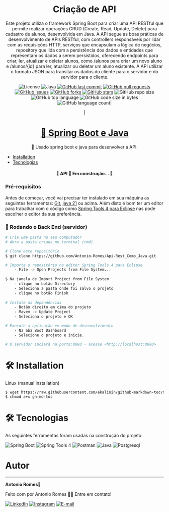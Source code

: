 
<h1 align="center">Criação de API </h1>
<p align="center">Este projeto utiliza o framework Spring Boot para criar uma API RESTful que permite realizar operações CRUD (Create, Read, Update, Delete) para cadastro de alunos, desenvolvida em Java. A API segue as boas práticas de desenvolvimento de APIs RESTful, com controllers responsáveis por lidar com as requisições HTTP, serviços que encapsulam a lógica de negócios, repository que lida com a persistência dos dados e entidades que representam os dados a serem persistidos, oferecendo endpoints para criar, ler, atualizar e deletar alunos, como /alunos para criar um novo aluno e /alunos/{id} para ler, atualizar ou deletar um aluno existente. A API utilizar o formato JSON para transitar os dados do cliente para o servidor e do servidor para o cliente.</p>

 <div align="center">
	 
![License](https://img.shields.io/badge/license-MIT-blue.svg) 
![Java](https://img.shields.io/badge/Java-v21-orange.svg) 
[![GitHub last commit](https://img.shields.io/github/last-commit/Antonio-Romes/Api-Rest_Como_Java)](https://github.com/Antonio-Romes/Api-Rest_Como_Java/commits/master)
[![GitHub pull requests](https://img.shields.io/github/issues-pr-raw/Antonio-Romes/Api-Rest_Como_Java)](https://github.com/Antonio-Romes/Api-Rest_Como_Java/pulls)
[![GitHub issues](https://img.shields.io/github/issues/Antonio-Romes/Api-Rest_Como_Java)](https://github.com/Antonio-Romes/Api-Rest_Como_Java/issues)
[![GitHub forks](https://img.shields.io/github/forks/Antonio-Romes/Api-Rest_Como_Java)](https://github.com/Antonio-Romes/Api-Rest_Como_Java/network)
[![GitHub stars](https://img.shields.io/github/stars/Antonio-Romes/Api-Rest_Como_Java)](https://github.com/Antonio-Romes/Api-Rest_Como_Java/stargazers)
![GitHub repo size](https://img.shields.io/github/repo-size/Antonio-Romes/Api-Rest_Como_Java)
![GitHub top language](https://img.shields.io/github/languages/top/Antonio-Romes/Api-Rest_Como_Java.svg)
![GitHub code size in bytes](https://img.shields.io/github/languages/code-size/Antonio-Romes/Api-Rest_Como_Java)
![GitHub language count](https://img.shields.io/github/languages/count/Antonio-Romes/Api-Rest_Como_Java)|

|




 </div>
 
<h1 align="center">
    <a href="https://pt-br.reactjs.org/">🔗 Spring Boot e Java</a>
</h1>
<p align="center">🚀 Usado spring boot e java para desenvolver a API.</p>
 
 * [Installation](#installation)
 * [Tecnologias](#tecnologias)
 

<h4 align="center"> 
	🚧  API 🚀 Em construção...  🚧
</h4>

### Pré-requisitos

Antes de começar, você vai precisar ter instalado em sua máquina as seguintes ferramentas:
[Git](https://git-scm.com), [java 21](https://www.oracle.com/br/java/technologies/downloads/#java21) ou acima. 
Além disto é bom ter um editor para trabalhar com o código como  [Spring Tools 4 para Eclipse](https://spring.io/tools) nas pode escolher o editor da sua preferência.

### 🎲 Rodando o Back End (servidor)

```bash
# Cria uma pasta no seu computador
# Abra a pasta criada no terminal (cmd).

# Clone este repositório
$ git clone https://github.com/Antonio-Romes/Api-Rest_Como_Java.git

# Importe o repositório no editor Spring Tools 4 para Eclipse
	- File -> Open Projects from File System...
 
$ Na janela de Import Project from File System
	- clique no botão Directory
	- Seleciona a pasta onde foi salvo o projeto
	- clique no botão Finish
 
# Instale as dependências
	- Botão direito em cima do projeto
	- Mavem -> Update Project
	- Seleciona o projeto e OK

# Execute a aplicação em modo de desenvolvimento
	- Na aba Boot Dashboard
	- Selecione o projeto e inicie.

# O servidor inciará na porta:8080 - acesse <http://localhost:8080>
```

# 🛠 Installation
 

Linux (manual installation)
```bash
$ wget https://raw.githubusercontent.com/ekalinin/github-markdown-toc/master/gh-md-toc
$ chmod a+x gh-md-toc
```

# 🛠 Tecnologias 

As seguintes ferramentas foram usadas na construção do projeto:

![Spring Boot](https://img.shields.io/badge/Spring%20Boot-6DB33F.svg?style=for-the-badge&logo=Spring-Boot&logoColor=white)
![Spring Tools 4](https://img.shields.io/badge/Spring%20Tools%204-6DB33F.svg?style=for-the-badge&logo=Spring&logoColor=white) 
![Postman](https://img.shields.io/badge/Postman-FF6C37.svg?style=for-the-badge&logo=Postman&logoColor=white)
![Java](https://img.shields.io/badge/Java-ED8B00?style=for-the-badge&logo=openjdk&logoColor=white)
![Postgresql](https://img.shields.io/badge/PostgreSQL-4169E1.svg?style=for-the-badge&logo=PostgreSQL&logoColor=white)

  # Autor
---

 <b>Antonio Romes</b>🚀

Feito com por Antonio Romes 👋🏽 Entre em contato!

[![LinkedIn](https://img.shields.io/badge/LinkedIn-0077B5?style=for-the-badge&logo=linkedin&logoColor=white)](https://www.linkedin.com/in/antonio-romes/)
[![Instagram](https://img.shields.io/badge/Instagram-E4405F?style=for-the-badge&logo=instagram&logoColor=white)](https://www.instagram.com/antonio_romes_lima/)
[![E-mail](https://img.shields.io/badge/-Email-0077B5?style=for-the-badge&logo=microsoft-outlook&logoColor=007BFF)](mailto:antonioromes1@hotmail.com) 

